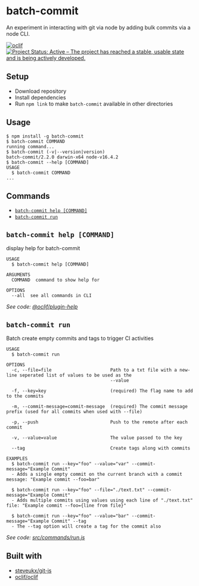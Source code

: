 batch-commit
============

An experiment in interacting with git via node by adding bulk commits via a node CLI.

[![oclif](https://img.shields.io/badge/cli-oclif-brightgreen.svg)](https://oclif.io) [![Project Status: Active – The project has reached a stable, usable state and is being actively developed.](https://www.repostatus.org/badges/latest/active.svg)](https://www.repostatus.org/#active)

<!-- toc -->

<!-- tocstop -->

## Setup

- Download repository
- Install dependencies
- Run `npm link` to make `batch-commit` available in other directories

## Usage
<!-- usage -->
```sh-session
$ npm install -g batch-commit
$ batch-commit COMMAND
running command...
$ batch-commit (-v|--version|version)
batch-commit/2.2.0 darwin-x64 node-v16.4.2
$ batch-commit --help [COMMAND]
USAGE
  $ batch-commit COMMAND
...
```
<!-- usagestop -->
## Commands
<!-- commands -->
* [`batch-commit help [COMMAND]`](#batch-commit-help-command)
* [`batch-commit run`](#batch-commit-run)

## `batch-commit help [COMMAND]`

display help for batch-commit

```
USAGE
  $ batch-commit help [COMMAND]

ARGUMENTS
  COMMAND  command to show help for

OPTIONS
  --all  see all commands in CLI
```

_See code: [@oclif/plugin-help](https://github.com/oclif/plugin-help/blob/v3.2.3/src/commands/help.ts)_

## `batch-commit run`

Batch create empty commits and tags to trigger CI activities

```
USAGE
  $ batch-commit run

OPTIONS
  -c, --file=file                      Path to a txt file with a new-line seperated list of values to be used as the
                                       --value

  -f, --key=key                        (required) The flag name to add to the commits

  -m, --commit-message=commit-message  (required) The commit message prefix (used for all commits when used with --file)

  -p, --push                           Push to the remote after each commit

  -v, --value=value                    The value passed to the key

  --tag                                Create tags along with commits

EXAMPLES
  $ batch-commit run --key="foo" --value="var" --commit-message="Example Commit"
  - Adds a single empty commit on the current branch with a commit message: "Example commit --foo=bar"
  
  $ batch-commit run --key="foo" --file="./text.txt" --commit-message="Example Commit"
  - Adds multiple commits using values using each line of "./text.txt" file: "Example commit --foo={line from file}"
  
  $ batch-commit run --key="foo" --value="bar" --commit-message="Example Commit" --tag
  - The --tag option will create a tag for the commit also
```

_See code: [src/commands/run.js](https://github.com/jamesrwilliams/git-via-node/blob/v2.2.0/src/commands/run.js)_
<!-- commandsstop -->

## Built with

- [steveukx/git-js](https://github.com/steveukx/git-js)
- [oclif/oclif](https://github.com/oclif/oclif)
